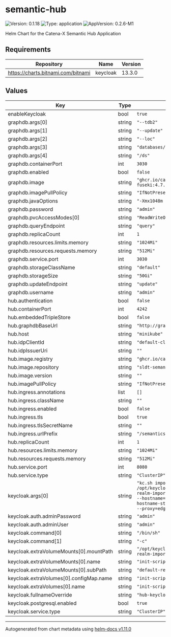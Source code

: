 # semantic-hub

![Version: 0.1.18](https://img.shields.io/badge/Version-0.1.18-informational?style=flat-square) ![Type: application](https://img.shields.io/badge/Type-application-informational?style=flat-square) ![AppVersion: 0.2.6-M1](https://img.shields.io/badge/AppVersion-0.2.6--M1-informational?style=flat-square)

Helm Chart for the Catena-X Semantic Hub Application

## Requirements

| Repository | Name | Version |
|------------|------|---------|
| https://charts.bitnami.com/bitnami | keycloak | 13.3.0 |

## Values

| Key | Type | Default | Description |
|-----|------|---------|-------------|
| enableKeycloak | bool | `true` |  |
| graphdb.args[0] | string | `"--tdb2"` |  |
| graphdb.args[1] | string | `"--update"` |  |
| graphdb.args[2] | string | `"--loc"` |  |
| graphdb.args[3] | string | `"databases/"` |  |
| graphdb.args[4] | string | `"/ds"` |  |
| graphdb.containerPort | int | `3030` |  |
| graphdb.enabled | bool | `false` |  |
| graphdb.image | string | `"ghcr.io/catenax-ng/jena-fuseki:4.7.0"` |  |
| graphdb.imagePullPolicy | string | `"IfNotPresent"` |  |
| graphdb.javaOptions | string | `"-Xmx1048m -Xms1048m"` |  |
| graphdb.password | string | `"admin"` |  |
| graphdb.pvcAccessModes[0] | string | `"ReadWriteOnce"` |  |
| graphdb.queryEndpoint | string | `"query"` |  |
| graphdb.replicaCount | int | `1` |  |
| graphdb.resources.limits.memory | string | `"1024Mi"` |  |
| graphdb.resources.requests.memory | string | `"512Mi"` |  |
| graphdb.service.port | int | `3030` |  |
| graphdb.storageClassName | string | `"default"` |  |
| graphdb.storageSize | string | `"50Gi"` |  |
| graphdb.updateEndpoint | string | `"update"` |  |
| graphdb.username | string | `"admin"` |  |
| hub.authentication | bool | `false` |  |
| hub.containerPort | int | `4242` |  |
| hub.embeddedTripleStore | bool | `false` |  |
| hub.graphdbBaseUrl | string | `"http://graphdb:3030"` |  |
| hub.host | string | `"minikube"` |  |
| hub.idpClientId | string | `"default-client"` |  |
| hub.idpIssuerUri | string | `""` |  |
| hub.image.registry | string | `"ghcr.io/catenax-ng"` |  |
| hub.image.repository | string | `"sldt-semantic-hub"` |  |
| hub.image.version | string | `""` |  |
| hub.imagePullPolicy | string | `"IfNotPresent"` |  |
| hub.ingress.annotations | list | `[]` |  |
| hub.ingress.className | string | `""` |  |
| hub.ingress.enabled | bool | `false` |  |
| hub.ingress.tls | bool | `true` |  |
| hub.ingress.tlsSecretName | string | `""` |  |
| hub.ingress.urlPrefix | string | `"/semantics/hub"` |  |
| hub.replicaCount | int | `1` |  |
| hub.resources.limits.memory | string | `"1024Mi"` |  |
| hub.resources.requests.memory | string | `"512Mi"` |  |
| hub.service.port | int | `8080` |  |
| hub.service.type | string | `"ClusterIP"` |  |
| keycloak.args[0] | string | `"kc.sh import --file /opt/keycloak/data/import/default-realm-import.json; kc.sh start-dev --hostname=registry-keycloak --hostname-strict=false --proxy=edge --proxy=edge"` |  |
| keycloak.auth.adminPassword | string | `"admin"` |  |
| keycloak.auth.adminUser | string | `"admin"` |  |
| keycloak.command[0] | string | `"/bin/sh"` |  |
| keycloak.command[1] | string | `"-c"` |  |
| keycloak.extraVolumeMounts[0].mountPath | string | `"/opt/keycloak/data/import/default-realm-import.json"` |  |
| keycloak.extraVolumeMounts[0].name | string | `"init-script-vol"` |  |
| keycloak.extraVolumeMounts[0].subPath | string | `"default-realm-import.json"` |  |
| keycloak.extraVolumes[0].configMap.name | string | `"init-script-vol"` |  |
| keycloak.extraVolumes[0].name | string | `"init-script-vol"` |  |
| keycloak.fullnameOverride | string | `"hub-keycloak"` |  |
| keycloak.postgresql.enabled | bool | `true` |  |
| keycloak.service.type | string | `"ClusterIP"` |  |

----------------------------------------------
Autogenerated from chart metadata using [helm-docs v1.11.0](https://github.com/norwoodj/helm-docs/releases/v1.11.0)
